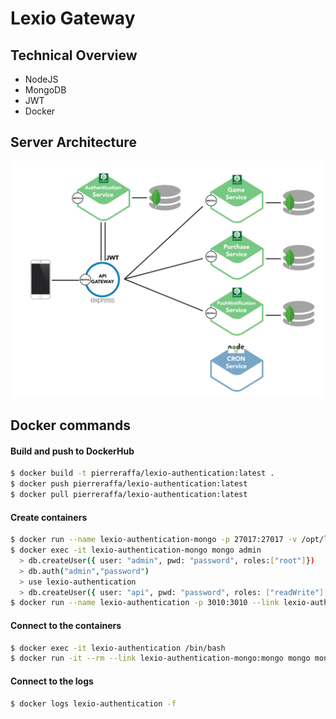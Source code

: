 # Lexio Gateway

## Technical Overview
- NodeJS  
- MongoDB  
- JWT
- Docker

## Server Architecture
![Architecture](https://github.com/PierreRAFFA/lexio-gateway/raw/master/assets/architecture.jpg)


## Docker commands

#### Build and push to DockerHub
```sh
$ docker build -t pierreraffa/lexio-authentication:latest .  
$ docker push pierreraffa/lexio-authentication:latest  
$ docker pull pierreraffa/lexio-authentication:latest  
```

#### Create containers
```sh
$ docker run --name lexio-authentication-mongo -p 27017:27017 -v /opt/lexio-authentication-mongo/db:/data/db -d mongo --auth 
$ docker exec -it lexio-authentication-mongo mongo admin  
  > db.createUser({ user: "admin", pwd: "password", roles:["root"]})  
  > db.auth("admin","password")  
  > use lexio-authentication  
  > db.createUser({ user: "api", pwd: "password", roles: ["readWrite"] }) 
$ docker run --name lexio-authentication -p 3010:3010 --link lexio-authentication-mongo:mongo --link lexio-purchase:lexio-purchase -d pierreraffa/lexio-authentication:latest 
```

#### Connect to the containers  
```sh
$ docker exec -it lexio-authentication /bin/bash  
$ docker run -it --rm --link lexio-authentication-mongo:mongo mongo mongo -u api -p password --authenticationDatabase lexio-authentication lexio-authentication-mongo/lexio-authentication  
```

#### Connect to the logs  
```sh
$ docker logs lexio-authentication -f
```

